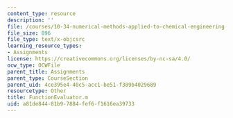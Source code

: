 ```yaml
---
content_type: resource
description: ''
file: /courses/10-34-numerical-methods-applied-to-chemical-engineering-fall-2015/a81de84481b97884fef6f1616ea39733_FunctionEvaluator.m
file_size: 896
file_type: text/x-objcsrc
learning_resource_types:
- Assignments
license: https://creativecommons.org/licenses/by-nc-sa/4.0/
ocw_type: OCWFile
parent_title: Assignments
parent_type: CourseSection
parent_uid: 4ce395e4-40c5-acc1-be51-f389b4029689
resourcetype: Other
title: FunctionEvaluator.m
uid: a81de844-81b9-7884-fef6-f1616ea39733
---
```

